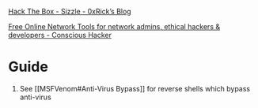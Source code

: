 
[Hack The Box - Sizzle - 0xRick’s Blog](https://0xrick.github.io/hack-the-box/sizzle/)

[Free Online Network Tools for network admins, ethical hackers & developers - Conscious Hacker](https://blog.conscioushacker.io/index.php/2017/11/17/application-whitelisting-bypass-msbuild-exe/)


# Guide

1. See [[MSFVenom#Anti-Virus Bypass]] for reverse shells which bypass anti-virus